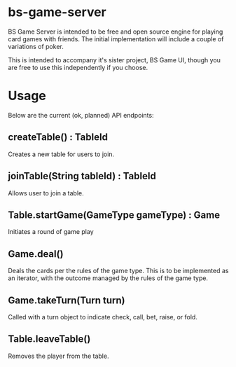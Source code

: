 # bs-game-server

BS Game Server is intended to be free and open source engine for 
playing card games with friends.  The initial implementation will
include a couple of variations of poker.

This is intended to accompany it's sister project, BS Game UI, 
though you are free to use this independently if you choose.

# Usage

Below are the current (ok, planned) API endpoints:

## createTable() : TableId

Creates a new table for users to join.

## joinTable(String tableId) : TableId

Allows user to join a table.

## Table.startGame(GameType gameType) : Game

Initiates a round of game play

## Game.deal()

Deals the cards per the rules of the game type.  This is to be 
implemented as an iterator, with the outcome managed by the rules 
of the game type.

## Game.takeTurn(Turn turn)

Called with a turn object to indicate check, call, bet, raise, or fold.

## Table.leaveTable()

Removes the player from the table.